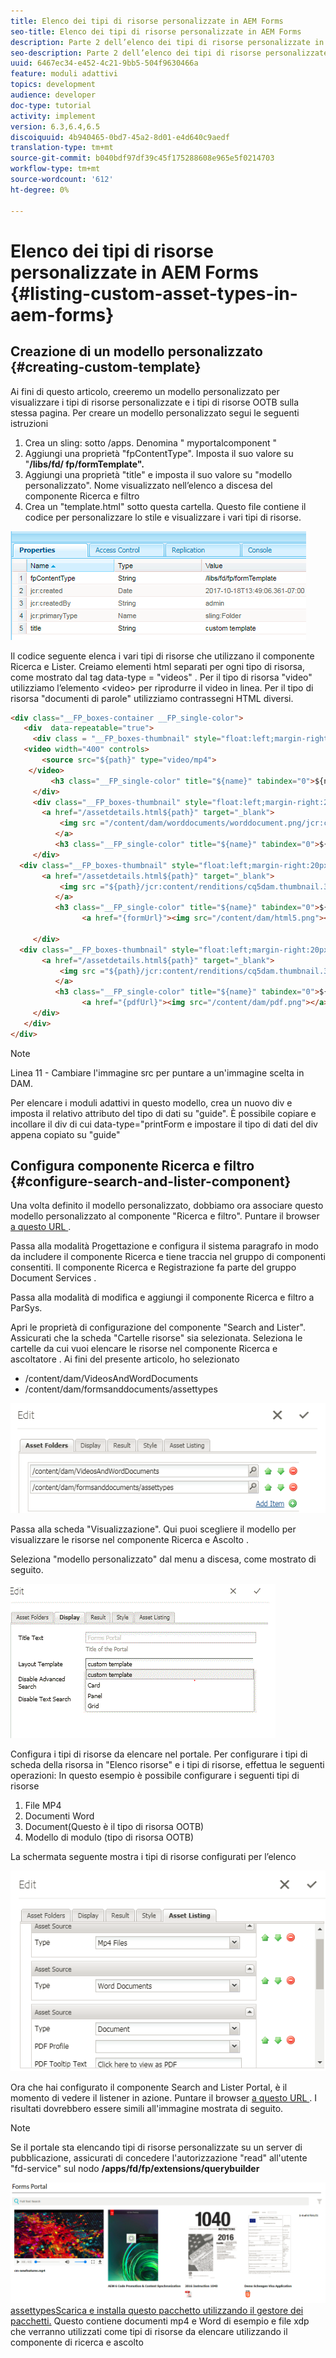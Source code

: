 ```yaml
---
title: Elenco dei tipi di risorse personalizzate in AEM Forms
seo-title: Elenco dei tipi di risorse personalizzate in AEM Forms
description: Parte 2 dell’elenco dei tipi di risorse personalizzate in AEM Forms
seo-description: Parte 2 dell’elenco dei tipi di risorse personalizzate in AEM Forms
uuid: 6467ec34-e452-4c21-9bb5-504f9630466a
feature: moduli adattivi
topics: development
audience: developer
doc-type: tutorial
activity: implement
version: 6.3,6.4,6.5
discoiquuid: 4b940465-0bd7-45a2-8d01-e4d640c9aedf
translation-type: tm+mt
source-git-commit: b040bdf97df39c45f175288608e965e5f0214703
workflow-type: tm+mt
source-wordcount: '612'
ht-degree: 0%

---
```



# Elenco dei tipi di risorse personalizzate in AEM Forms {#listing-custom-asset-types-in-aem-forms}

## Creazione di un modello personalizzato {#creating-custom-template}


Ai fini di questo articolo, creeremo un modello personalizzato per visualizzare i tipi di risorse personalizzate e i tipi di risorse OOTB sulla stessa pagina. Per creare un modello personalizzato segui le seguenti istruzioni

1. Crea un sling: sotto /apps. Denomina &quot; myportalcomponent &quot;
1. Aggiungi una proprietà &quot;fpContentType&quot;. Imposta il suo valore su &quot;**/libs/fd/ fp/formTemplate&quot;.**
1. Aggiungi una proprietà &quot;title&quot; e imposta il suo valore su &quot;modello personalizzato&quot;. Nome visualizzato nell’elenco a discesa del componente Ricerca e filtro
1. Crea un &quot;template.html&quot; sotto questa cartella. Questo file contiene il codice per personalizzare lo stile e visualizzare i vari tipi di risorse.

![appsfolder](assets/appsfolder_.png)

Il codice seguente elenca i vari tipi di risorse che utilizzano il componente Ricerca e Lister. Creiamo elementi html separati per ogni tipo di risorsa, come mostrato dal tag data-type = &quot;videos&quot; . Per il tipo di risorsa &quot;video&quot; utilizziamo l’elemento &lt;video> per riprodurre il video in linea. Per il tipo di risorsa &quot;documenti di parole&quot; utilizziamo contrassegni HTML diversi.

```html
<div class="__FP_boxes-container __FP_single-color">
   <div  data-repeatable="true">
     <div class = "__FP_boxes-thumbnail" style="float:left;margin-right:20px;" data-type = "videos">
   <video width="400" controls>
       <source src="${path}" type="video/mp4">
    </video>
         <h3 class="__FP_single-color" title="${name}" tabindex="0">${name}</h3>
     </div>
     <div class="__FP_boxes-thumbnail" style="float:left;margin-right:20px;" data-type = "worddocuments">
       <a href="/assetdetails.html${path}" target="_blank">
           <img src ="/content/dam/worddocuments/worddocument.png/jcr:content/renditions/cq5dam.thumbnail.319.319.png"/>
          </a>
          <h3 class="__FP_single-color" title="${name}" tabindex="0">${name}</h3>
     </div>
  <div class="__FP_boxes-thumbnail" style="float:left;margin-right:20px;" data-type = "xfaForm">
       <a href="/assetdetails.html${path}" target="_blank">
           <img src ="${path}/jcr:content/renditions/cq5dam.thumbnail.319.319.png"/>
          </a>
          <h3 class="__FP_single-color" title="${name}" tabindex="0">${name}</h3>
                <a href="{formUrl}"><img src="/content/dam/html5.png"></a><p>

     </div>
  <div class="__FP_boxes-thumbnail" style="float:left;margin-right:20px;" data-type = "printForm">
       <a href="/assetdetails.html${path}" target="_blank">
           <img src ="${path}/jcr:content/renditions/cq5dam.thumbnail.319.319.png"/>
          </a>
          <h3 class="__FP_single-color" title="${name}" tabindex="0">${name}</h3>
                <a href="{pdfUrl}"><img src="/content/dam/pdf.png"></a><p>
     </div>
   </div>
</div>
```

>[!NOTE]
>
>Linea 11 - Cambiare l&#39;immagine src per puntare a un&#39;immagine scelta in DAM.
>
>Per elencare i moduli adattivi in questo modello, crea un nuovo div e imposta il relativo attributo del tipo di dati su &quot;guide&quot;. È possibile copiare e incollare il div di cui data-type=&quot;printForm e impostare il tipo di dati del div appena copiato su &quot;guide&quot;

## Configura componente Ricerca e filtro {#configure-search-and-lister-component}

Una volta definito il modello personalizzato, dobbiamo ora associare questo modello personalizzato al componente &quot;Ricerca e filtro&quot;. Puntare il browser [a questo URL ](http://localhost:4502/editor.html/content/AemForms/CustomPortal.html).

Passa alla modalità Progettazione e configura il sistema paragrafo in modo da includere il componente Ricerca e tiene traccia nel gruppo di componenti consentiti. Il componente Ricerca e Registrazione fa parte del gruppo Document Services .

Passa alla modalità di modifica e aggiungi il componente Ricerca e filtro a ParSys.

Apri le proprietà di configurazione del componente &quot;Search and Lister&quot;. Assicurati che la scheda &quot;Cartelle risorse&quot; sia selezionata. Seleziona le cartelle da cui vuoi elencare le risorse nel componente Ricerca e ascoltatore . Ai fini del presente articolo, ho selezionato

* /content/dam/VideosAndWordDocuments
* /content/dam/formsanddocuments/assettypes

![assetfolder](assets/selectingassetfolders.png)

Passa alla scheda &quot;Visualizzazione&quot;. Qui puoi scegliere il modello per visualizzare le risorse nel componente Ricerca e Ascolto .

Seleziona &quot;modello personalizzato&quot; dal menu a discesa, come mostrato di seguito.

![ricercatrice](assets/searchandlistercomponent.gif)

Configura i tipi di risorse da elencare nel portale. Per configurare i tipi di scheda della risorsa in &quot;Elenco risorse&quot; e i tipi di risorse, effettua le seguenti operazioni: In questo esempio è possibile configurare i seguenti tipi di risorse

1. File MP4
1. Documenti Word
1. Document(Questo è il tipo di risorsa OOTB)
1. Modello di modulo (tipo di risorsa OOTB)

La schermata seguente mostra i tipi di risorse configurati per l’elenco

![assettypes](assets/assettypes.png)

Ora che hai configurato il componente Search and Lister Portal, è il momento di vedere il listener in azione. Puntare il browser [a questo URL ](http://localhost:4502/content/AemForms/CustomPortal.html?wcmmode=disabled). I risultati dovrebbero essere simili all&#39;immagine mostrata di seguito.

>[!NOTE]
>
>Se il portale sta elencando tipi di risorse personalizzate su un server di pubblicazione, assicurati di concedere l&#39;autorizzazione &quot;read&quot; all&#39;utente &quot;fd-service&quot; sul nodo **/apps/fd/fp/extensions/querybuilder**

![](assets/assettypeslistings.png)
[assettypesScarica e installa questo pacchetto utilizzando il gestore dei pacchetti.](assets/customassettypekt1.zip) Questo contiene documenti mp4 e Word di esempio e file xdp che verranno utilizzati come tipi di risorse da elencare utilizzando il componente di ricerca e ascolto
